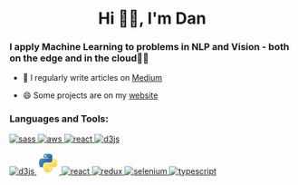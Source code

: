 <h1 align="center">Hi 👋🏼, I'm Dan</h1>
<h3 align="left">I apply Machine Learning to problems in NLP and Vision - both on the edge and in the cloud🤖💬</h3>


- 📝 I regularly write articles on [Medium](https://stoked-dan.medium.com)

- 😄 Some projects are on my [website](https://patzaa.github.io)  


<h3 align="left">Languages and Tools:</h3>
<p align="left"> <a href="https://www.pytorch.org" target="_blank"> <img src="https://upload.wikimedia.org/wikipedia/commons/thumb/9/96/Pytorch_logo.png/800px-Pytorch_logo.png" alt="sass" width="120" height="35"/> </a> <a href="https://www.pytorch.org" target="_blank"> <img src="https://upload.wikimedia.org/wikipedia/commons/thumb/9/93/Amazon_Web_Services_Logo.svg/1024px-Amazon_Web_Services_Logo.svg.png" alt="aws" width="35" height="35"/> <img src="https://avatars.githubusercontent.com/u/25720743?s=200&v=4" alt="react" width="40" height="40"/> </a> <a href="https://huggingface.co" target="_blank">
  <img src="https://www.gstatic.com/devrel-devsite/prod/v702c60b70d68da067f4d656556a48e4ab1cf14be10bb79e46f353f3fdfe8505d/cloud/images/social-icon-google-cloud-1200-630.png" alt="d3js" width="60" height="40"/> </a> <a href="https://www.dgraph.io" target="_blank">
 
<img src="https://symbols.getvecta.com/stencil_78/54_dgraph-icon.5071f14977.svg" alt="d3js" width="40" height="40"/> </a> <a href="https://www.dgraph.io" target="_blank"> <img src="https://raw.githubusercontent.com/devicons/devicon/master/icons/python/python-original.svg" alt="python" width="40" height="40"/> </a> <a href="https://python.org/" target="_blank"> <img src="https://pandas.pydata.org/static/img/pandas_secondary.svg" alt="react" width="40" height="40"/> </a> <a href="https://pandas.pydata.org" target="_blank"> <img src="https://upload.wikimedia.org/wikipedia/commons/thumb/0/05/Scikit_learn_logo_small.svg/520px-Scikit_learn_logo_small.svg.png" alt="redux" width="60" height="40"/> </a> <a href="https://sass-lang.com" target="_blank">  <img src="https://opencv.org/wp-content/uploads/2020/07/OpenCV_logo_black-2.png" alt="selenium" width="30" height="40"/> </a> <a href="https://www.opencv.org/" target="_blank"> <img src="https://miro.medium.com/max/996/1*_F330rP3SPZ-xhQKYQ1qhQ.png" alt="typescript" width="80" height="40"/> </a> <a href="https://docs.openvinotoolkit.org/latest/index.html" target="_blank"> 

 
 

